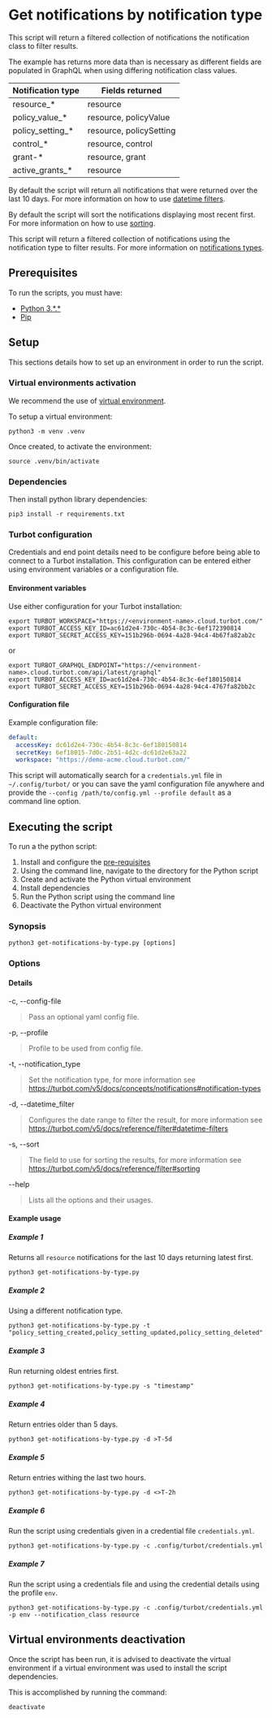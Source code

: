 # Get notifications by notification type

This script will return a filtered collection of notifications the notification class to filter results.

The example has returns more data than is necessary as different fields are populated in GraphQL when using differing
notification class values.

| Notification type  | Fields returned         |
|--------------------|-------------------------|
| resource_*         | resource                |
| policy_value_*     | resource, policyValue   |
| policy_setting_*   | resource, policySetting |
| control_*          | resource, control       |
| grant-*            | resource, grant         |
| active_grants_*    | resource                |

By default the script will return all notifications that were returned over the last 10 days.
For more information on how to use [datetime filters](https://turbot.com/v5/docs/reference/filter#datetime-filters).

By default the script will sort the notifications displaying most recent first.
For more information on how to use [sorting](https://turbot.com/v5/docs/reference/filter#sorting).

This script will return a filtered collection of notifications using the notification type to filter results.
For more information on [notifications types](https://turbot.com/v5/docs/concepts/notifications#notification-types).

## Prerequisites

To run the scripts, you must have:

- [Python 3.\*.\*](https://www.python.org/downloads/)
- [Pip](https://pip.pypa.io/en/stable/installing/)

## Setup

This sections details how to set up an environment in order to run the script.

### Virtual environments activation

We recommend the use of [virtual environment](https://docs.python.org/3/library/venv.html).

To setup a virtual environment:

```shell
python3 -m venv .venv
```

Once created, to activate the environment:

```shell
source .venv/bin/activate
```

### Dependencies

Then install python library dependencies:

```shell
pip3 install -r requirements.txt
```

### Turbot configuration

Credentials and end point details need to be configure before being able to connect to a Turbot installation.
This configuration can be entered either using environment variables or a configuration file.

#### Environment variables

Use either configuration for your Turbot installation:

```shell
export TURBOT_WORKSPACE="https://<environment-name>.cloud.turbot.com/"
export TURBOT_ACCESS_KEY_ID=ac61d2e4-730c-4b54-8c3c-6ef172390814
export TURBOT_SECRET_ACCESS_KEY=151b296b-0694-4a28-94c4-4b67fa82ab2c
```

or

```shell
export TURBOT_GRAPHQL_ENDPOINT="https://<environment-name>.cloud.turbot.com/api/latest/graphql"
export TURBOT_ACCESS_KEY_ID=ac61d2e4-730c-4b54-8c3c-6ef180150814
export TURBOT_SECRET_ACCESS_KEY=151b296b-0694-4a28-94c4-4767fa82bb2c
```

#### Configuration file

Example configuration file:

```yaml
default:
  accessKey: dc61d2e4-730c-4b54-8c3c-6ef180150814
  secretKey: 6ef18015-7d0c-2b51-4d2c-dc61d2e63a22
  workspace: "https://demo-acme.cloud.turbot.com/"
```

This script will automatically search for a `credentials.yml` file in `~/.config/turbot/` or you can save the yaml configuration file anywhere and provide the `--config /path/to/config.yml --profile default` as a command line option.

## Executing the script

To run a the python script:

1. Install and configure the [pre-requisites](#pre-requisites)
1. Using the command line, navigate to the directory for the Python script
1. Create and activate the Python virtual environment
1. Install dependencies
1. Run the Python script using the command line
1. Deactivate the Python virtual environment

### Synopsis

```shell
python3 get-notifications-by-type.py [options]
```

### Options

#### Details

-c, --config-file

> Pass an optional yaml config file.

-p, --profile

> Profile to be used from config file.

-t, --notification_type

> Set the notification type, for more information see https://turbot.com/v5/docs/concepts/notifications#notification-types

-d, --datetime_filter

> Configures the date range to filter the result, for more information see https://turbot.com/v5/docs/reference/filter#datetime-filters

-s, --sort

> The field to use for sorting the results, for more information see https://turbot.com/v5/docs/reference/filter#sorting

--help

> Lists all the options and their usages.

#### Example usage

##### Example 1

Returns all `resource` notifications for the last 10 days returning latest first.

```shell
python3 get-notifications-by-type.py 
```

##### Example 2

Using a different notification type.

```shell
python3 get-notifications-by-type.py -t "policy_setting_created,policy_setting_updated,policy_setting_deleted"
```

##### Example 3

Run returning oldest entries first.

```shell
python3 get-notifications-by-type.py -s "timestamp"
```

##### Example 4

Return entries older than 5 days.

```shell
python3 get-notifications-by-type.py -d >T-5d
```

##### Example 5

Return entries withing the last two hours.

```shell
python3 get-notifications-by-type.py -d <>T-2h
```

##### Example 6

Run the script using credentials given in a credential file `credentials.yml`.

```shell
python3 get-notifications-by-type.py -c .config/turbot/credentials.yml
```

##### Example 7

Run the script using a credentials file and using the credential details using the profile `env`.

```shell
python3 get-notifications-by-type.py -c .config/turbot/credentials.yml -p env --notification_class resource
```

## Virtual environments deactivation

Once the script has been run, it is advised to deactivate the virtual environment if a virtual environment was used
to install the script dependencies.

This is accomplished by running the command:

```shell
deactivate
```